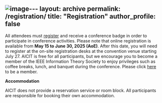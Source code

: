![image](https://github.com/user-attachments/assets/e583c11a-aa43-4705-b8d7-6edaba865d39)---
layout: archive
permalink: /registration/
title: "Registration"
author_profile: false
---


All attendees must <a href="https://forms.office.com/r/PTiHsBfg4x" target="_blank">register</a> and receive a conference badge in order to participate in conference activities. Please note that online registration is available from **May 15 to June 30, 2025 (AoE)**. After this date, you will need to register at the on-site registration desks at the convention venue starting July 27. AICIT is free for all participants, but we encourage you to become a member of the IEEE Information Theory Society to enjoy privileges such as coffee breaks, lunch, and banquet during the conference. Please click <a href="https://www.ieee.org/membership/index.html" target="_blank">here</a> to be a member.

**Accommodation**

AICIT does not provide a reservation service or room block. All participants are responsible for booking their own accommodation.


